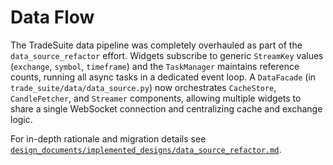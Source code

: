 # Data Flow

The TradeSuite data pipeline was completely overhauled as part of the
`data_source_refactor` effort. Widgets subscribe to generic `StreamKey` values
(`exchange`, `symbol`, `timeframe`) and the `TaskManager` maintains reference
counts, running all async tasks in a dedicated event loop. A `DataFacade`
(in `trade_suite/data/data_source.py`) now orchestrates `CacheStore`,
`CandleFetcher`, and `Streamer` components, allowing multiple widgets to share a
single WebSocket connection and centralizing cache and exchange logic.

For in-depth rationale and migration details see
[`design_documents/implemented_designs/data_source_refactor.md`](../design_documents/implemented_designs/data_source_refactor.md).
